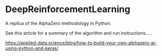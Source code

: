 # DeepReinforcementLearning
A replica of the AlphaZero methodology in Python.

See this article for a summary of the algorithm and run instructions.....

https://applied-data.science/blog/how-to-build-your-own-alphazero-ai-using-python-and-keras/
